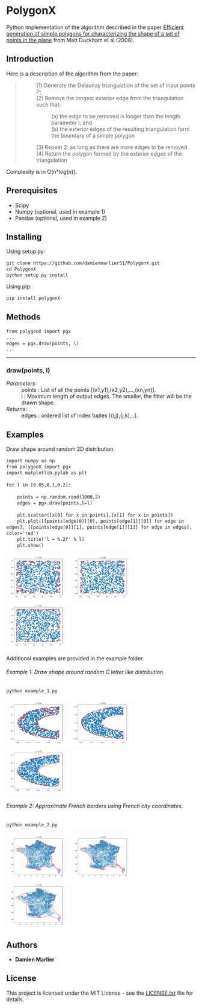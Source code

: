 # PolygonX

Python implementation of the algorithm described in the paper [Efficient generation of simple polygons for characterizing the shape of a set of points in the plane](http://www.sciencedirect.com/science/article/pii/S0031320308001180) from Matt Duckham et al (2008).

## Introduction

Here is a description of the algorithm from the paper:

> <dl>
> <dd>(1) Generate the Delaunay triangulation of the set of input points P; </br></dd>
> <dd>(2) Remove the longest exterior edge from the triangulation such that:
> 	<dl><dd>(a) the edge to be removed is longer than the length parameter l; and </br>
> 	(b) the exterior edges of the resulting triangulation form the boundary
> of a simple polygon</dd></dl></dd>
> <dd>(3) Repeat 2. as long as there are more edges to be removed</br>
> (4) Return the polygon formed by the exterior edges of the triangulation</dd>
> </dl>

Complexity is in O(n*log(n)).

## Prerequisites

* Scipy
* Numpy (optional, used in example 1)
* Pandas (optional, used in example 2)

## Installing

Using setup.py:

```
git clone https://github.com/damienmarlier51/PolygonX.git
cd PolygonX
python setup.py install
```

Using pip:

```
pip install polygonX
```

## Methods 

```
from polygonX import pgx
...
edges = pgx.draw(points, l)
...
```

---

### draw(points, l)

<dl>
<dt><em>Parameters:</em></dt>
<dd>points : List of all the points [(x1,y1),(x2,y2),...,(xn,yn)].</br>
l : Maximum length of output edges. The smaller, the fitter will be the drawn shape.</dd>
<dt><em>Returns:</em></dt>
<dd>edges : ordered list of index tuples [(i,j),(j,k),..].</dd>
</dl>

## Examples

Draw shape around random 2D distribution.

```
import numpy as np
from polygonX import pgx
import matplotlib.pylab as plt

for l in [0.05,0.1,0.2]:

	points = np.random.rand(1000,2)
	edges = pgx.draw(points,l=l)

	plt.scatter([x[0] for x in points],[x[1] for x in points])
	plt.plot([[points[edge[0]][0], points[edge[1]][0]] for edge in edges], [[points[edge[0]][1], points[edge[1]][1]] for edge in edges], color='red')
	plt.title('l = %.2f' % l)
	plt.show()
```
<p float="center">
	<img src="https://github.com/damienmarlier51/PolygonX/blob/master/examples/output_examples/0.05.png" width="33%"/>
	<img src="https://github.com/damienmarlier51/PolygonX/blob/master/examples/output_examples/0.10.png" width="33%"/>
	<img src="https://github.com/damienmarlier51/PolygonX/blob/master/examples/output_examples/0.20.png" width="33%"/>
</p>

Additional examples are provided in the example folder.

###### Example 1: Draw shape around random C letter like distribution.

```
python example_1.py
```

<p float="center">
	<img src="https://github.com/damienmarlier51/PolygonX/blob/master/examples/output_examples/c_0.01.png" width="33%"/>
	<img src="https://github.com/damienmarlier51/PolygonX/blob/master/examples/output_examples/c_0.05.png" width="33%"/>
	<img src="https://github.com/damienmarlier51/PolygonX/blob/master/examples/output_examples/c_0.10.png" width="33%"/>
</p>

###### Example 2: Approximate French borders using French city coordinates.

```
python example_2.py
```

<p float="center">
	<img src="https://github.com/damienmarlier51/PolygonX/blob/master/examples/output_examples/f_0.50.png" width="33%"/>
	<img src="https://github.com/damienmarlier51/PolygonX/blob/master/examples/output_examples/f_1.00.png" width="33%"/>
	<img src="https://github.com/damienmarlier51/PolygonX/blob/master/examples/output_examples/f_3.00.png" width="33%"/>
</p>

## Authors

* **Damien Marlier**

## License

This project is licensed under the MIT License - see the [LICENSE.txt](LICENSE.txt) file for details.
